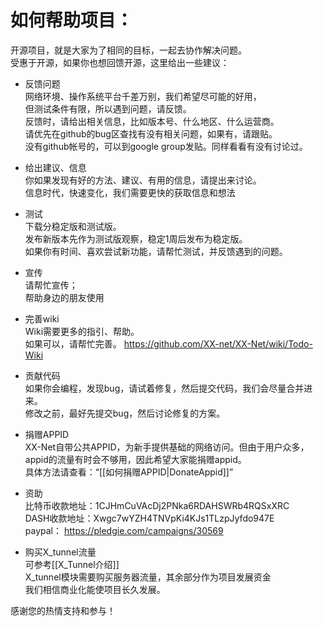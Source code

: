 如何帮助项目：
==============

开源项目，就是大家为了相同的目标，一起去协作解决问题。  
受惠于开源，如果你也想回馈开源，这里给出一些建议：  

+ 反馈问题  
  网络环境、操作系统平台千差万别，我们希望尽可能的好用，  
  但测试条件有限，所以遇到问题，请反馈。  
  反馈时，请给出相关信息，比如版本号、什么地区、什么运营商。  
  请优先在github的bug区查找有没有相关问题，如果有，请跟贴。  
  没有github帐号的，可以到google group发贴。同样看看有没有讨论过。  
  
+ 给出建议、信息  
  你如果发现有好的方法、建议、有用的信息，请提出来讨论。  
  信息时代，快速变化，我们需要更快的获取信息和想法  

+ 测试  
  下载分稳定版和测试版。  
  发布新版本先作为测试版观察，稳定1周后发布为稳定版。  
  如果你有时间、喜欢尝试新功能，请帮忙测试，并反馈遇到的问题。  

+ 宣传  
  请帮忙宣传；  
  帮助身边的朋友使用

+ 完善wiki  
  Wiki需要更多的指引、帮助。  
  如果可以，请帮忙完善。
  https://github.com/XX-net/XX-Net/wiki/Todo-Wiki

+ 贡献代码  
  如果你会编程，发现bug，请试着修复，然后提交代码，我们会尽量合并进来。  
  修改之前，最好先提交bug，然后讨论修复的方案。

+ 捐赠APPID    
  XX-Net自带公共APPID，为新手提供基础的网络访问。但由于用户众多，appid的流量有时会不够用，因此希望大家能捐赠appid。    
  具体方法请查看：“[[如何捐赠APPID|DonateAppid]]”    

+ 资助    
  比特币收款地址：1CJHmCuVAcDj2PNka6RDAHSWRb4RQSxXRC  
  DASH收款地址：Xwgc7wYZH4TNVpKi4KJs1TLzpJyfdo947E  
  paypal： https://pledgie.com/campaigns/30569  

+ 购买X_tunnel流量  
  可参考[[X_Tunnel介绍]]  
  X_tunnel模块需要购买服务器流量，其余部分作为项目发展资金  
  我们相信商业化能使项目长久发展。  
  

感谢您的热情支持和参与！
